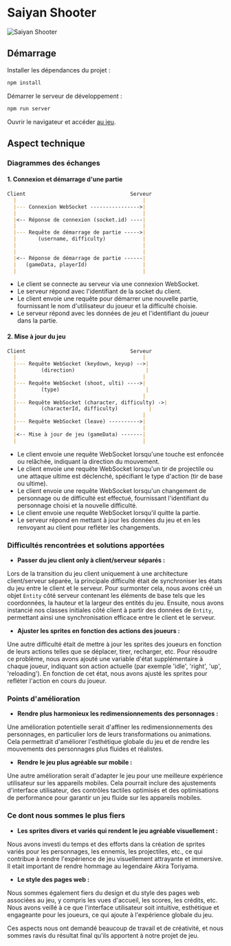 # Saiyan Shooter

![Saiyan Shooter](./client/public/assets/images/saiyanshooter.gif)

## Démarrage

Installer les dépendances du projet :

```bash
npm install
```

Démarrer le serveur de développement :

```bash
npm run server
```

Ouvrir le navigateur et accéder [au jeu](http://localhost:8000).

## Aspect technique

### Diagrammes  des échanges

#### 1. Connexion et démarrage d'une partie

```markdown
Client                                  Serveur
  |                                         |
  |--- Connexion WebSocket ---------------->|
  |                                         |
  |<-- Réponse de connexion (socket.id) ----|
  |                                         |
  |--- Requête de démarrage de partie ----->|
  |       (username, difficulty)            |
  |                                         |
  |                                         |
  |<-- Réponse de démarrage de partie ------|
  |   (gameData, playerId)                  |
  |                                         |
```

- Le client se connecte au serveur via une connexion WebSocket.
- Le serveur répond avec l'identifiant de la socket du client.
- Le client envoie une requête pour démarrer une nouvelle partie, fournissant le nom d'utilisateur du joueur et la difficulté choisie.
- Le serveur répond avec les données de jeu et l'identifiant du joueur dans la partie.

#### 2. Mise à jour du jeu

```markdown
Client                                  Serveur
  |                                         |
  |--- Requête WebSocket (keydown, keyup) -->|
  |        (direction)                       |
  |                                         |
  |--- Requête WebSocket (shoot, ulti) ---->|
  |        (type)                            |
  |                                         |
  |--- Requête WebSocket (character, difficulty) ->|
  |        (characterId, difficulty)          |
  |                                         |
  |--- Requête WebSocket (leave) ---------->|
  |                                         |
  |<-- Mise à jour de jeu (gameData) -------|
  |                                         |
```

- Le client envoie une requête WebSocket lorsqu'une touche est enfoncée ou relâchée, indiquant la direction du mouvement.
- Le client envoie une requête WebSocket lorsqu'un tir de projectile ou une attaque ultime est déclenché, spécifiant le type d'action (tir de base ou ultime).
- Le client envoie une requête WebSocket lorsqu'un changement de personnage ou de difficulté est effectué, fournissant l'identifiant du personnage choisi et la nouvelle difficulté.
- Le client envoie une requête WebSocket lorsqu'il quitte la partie.
- Le serveur répond en mettant à jour les données du jeu et en les renvoyant au client pour refléter les changements.

### Difficultés rencontrées et solutions apportées

- **Passer du jeu client only à client/serveur séparés :** 

Lors de la transition du jeu client uniquement à une architecture client/serveur séparée, la principale difficulté était de synchroniser les états du jeu entre le client et le serveur. Pour surmonter cela, nous avons créé un objet `Entity` côté serveur contenant les éléments de base tels que les coordonnées, la hauteur et la largeur des entités du jeu. Ensuite, nous avons instancié nos classes initiales côté client à partir des données de `Entity`, permettant ainsi une synchronisation efficace entre le client et le serveur.

- **Ajuster les sprites en fonction des actions des joueurs :** 

Une autre difficulté était de mettre à jour les sprites des joueurs en fonction de leurs actions telles que se déplacer, tirer, recharger, etc. Pour résoudre ce problème, nous avons ajouté une variable d'état supplémentaire à chaque joueur, indiquant son action actuelle (par exemple 'idle', 'right', 'up', 'reloading'). En fonction de cet état, nous avons ajusté les sprites pour refléter l'action en cours du joueur.

### Points d'amélioration

- **Rendre plus harmonieux les redimensionnements des personnages :** 

Une amélioration potentielle serait d'affiner les redimensionnements des personnages, en particulier lors de leurs transformations ou animations. Cela permettrait d'améliorer l'esthétique globale du jeu et de rendre les mouvements des personnages plus fluides et réalistes.

- **Rendre le jeu plus agréable sur mobile :** 

Une autre amélioration serait d'adapter le jeu pour une meilleure expérience utilisateur sur les appareils mobiles. Cela pourrait inclure des ajustements d'interface utilisateur, des contrôles tactiles optimisés et des optimisations de performance pour garantir un jeu fluide sur les appareils mobiles.

### Ce dont nous sommes le plus fiers

- **Les sprites divers et variés qui rendent le jeu agréable visuellement :** 

Nous avons investi du temps et des efforts dans la création de sprites variés pour les personnages, les ennemis, les projectiles, etc., ce qui contribue à rendre l'expérience de jeu visuellement attrayante et immersive. Il etait important de rendre hommage au legendaire Akira Toriyama.
  
- **Le style des pages web :** 

Nous sommes également fiers du design et du style des pages web associées au jeu, y compris les vues d'accueil, les scores, les crédits, etc. Nous avons veillé à ce que l'interface utilisateur soit intuitive, esthétique et engageante pour les joueurs, ce qui ajoute à l'expérience globale du jeu.

Ces aspects nous ont demandé beaucoup de travail et de créativité, et nous sommes ravis du résultat final qu'ils apportent à notre projet de jeu.